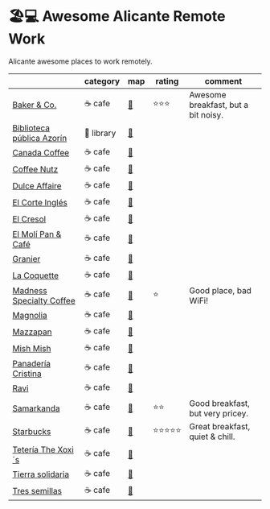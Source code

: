 # 🏖️💻 Awesome Alicante Remote Work
Alicante awesome places to work remotely.

|                                                        | category | map                                  | rating | comment |
|--------------------------------------------------------|----------|--------------------------------------|--------|---------|
| [Baker & Co.](http://bakerandco.es/) | ☕ cafe  | [📍](https://goo.gl/maps/yj3MgAhu3B22) |⭐️⭐️⭐️|Awesome breakfast, but a bit noisy.
| [Biblioteca pública Azorín](https://www.facebook.com/pg/Biblioteca-P%C3%BAblica-Azor%C3%ADn-de-Alicante-1529755180673749/about/) | 📙 library  | [📍](https://goo.gl/maps/1edtak6146S2) |
| [Canada Coffee](http://www.canadacoffee.es) | ☕ cafe  | [📍](https://goo.gl/maps/rfchRY7NQvy) |
| [Coffee Nutz](https://www.facebook.com/CoffeeNutz) | ☕ cafe  | [📍](https://goo.gl/maps/1pzTdwL8WTs) |
| [Dulce Affaire](https://www.facebook.com/dulceaffaire/) | ☕ cafe  | [📍](https://goo.gl/maps/u7cCgr3UN9C2) |
| [El Corte Inglés](https://www.elcorteingles.es/centroscomerciales/es/eci/servicios/cafeteria?shopping_center_id=centro-comercial-avenida-maisonnave) | ☕ cafe  | [📍](https://goo.gl/maps/UYBMnoA2fus) |
| [El Cresol](https://www.facebook.com/pg/elcresolcafecultural/about/) | ☕ cafe  | [📍](https://goo.gl/maps/MVmMzJ9eVrG2) |
| [El Molí Pan & Café](http://elmolipanycafe.com/el-moli-devesa-2/) | ☕ cafe  | [📍](https://goo.gl/maps/KuCBM88bMez) |
| [Granier](https://pansgranier.com/) | ☕ cafe  | [📍](https://goo.gl/maps/WFvWnFcX2xo) |
| [La Coquette](https://www.facebook.com/cafelacoquette/) | ☕ cafe  | [📍](https://goo.gl/maps/LNAQUtaGwo62) |
| [Madness Specialty Coffee](https://madnesscoffee.com/) | ☕ cafe  | [📍](https://goo.gl/maps/TZ5CwuLmxCt) |⭐️|Good place, bad WiFi!
| [Magnolia](http://magnoliacafe.es/) | ☕ cafe  | [📍](https://goo.gl/maps/JpMDiS3CW4y) |
| [Mazzapan](http://www.mazzapan.es/) | ☕ cafe  | [📍](https://goo.gl/maps/xgjqAVRuy9n) |
| [Mish Mish](http://mishmish.es/en/home/) | ☕ cafe  | [📍](https://goo.gl/maps/911krPU3EtN2) |
| [Panadería Cristina](https://www.facebook.com/pages/category/Bakery/Panaderia-Cafeteria-Cristina-Quintana-522360304535387/) | ☕ cafe  | [📍](https://goo.gl/maps/fo8q8mgZwqv) |
| [Ravi](https://www.facebook.com/pg/RAVI-CAF%C3%89-Alicante-productos-Km-0-490327844473975/about/) | ☕ cafe  | [📍](https://goo.gl/maps/zVLczLcneBR2) |
| [Samarkanda](https://www.facebook.com/SamarkandaCafe/) | ☕ cafe  | [📍](https://goo.gl/maps/mFChN9cnZt12) |⭐️⭐️|Good breakfast, but very pricey.
| [Starbucks](https://www.starbucks.es/) | ☕ cafe  | [📍](https://g.page/Starbucks_Rambla_Mendez_Nunez?share) |⭐️⭐️⭐️⭐️⭐️|Great breakfast, quiet & chill.
| [Tetería The Xoxi´s](https://www.facebook.com/pages/category/Tea-Room/Teteria-The-xoxis-537005796340556/) | ☕ cafe  | [📍](https://goo.gl/maps/v2kDvVwJ28t) |
| [Tierra solidaria](https://www.facebook.com/tierrasolidaria/) | ☕ cafe  | [📍](https://goo.gl/maps/5Ew1h1Wjpwj) |
| [Tres semillas](http://tressemillas.com/cafeteria/) | ☕ cafe  | [📍](https://goo.gl/maps/NxoRrgNHHp22) |
